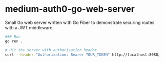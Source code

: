 medium-auth0-go-web-server
===========================

Small Go web server written with Go Fiber to demonstrate securing routes with a JWT middleware.

```sh
### Run
go run .
```

```sh
# Hit the server with authorization header
curl --header "Authorization: Bearer YOUR_TOKEN" http://localhost:8080/ping
```